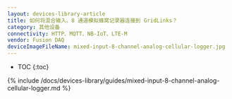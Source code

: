 ```yaml
---
layout: devices-library-article
title: 如何将混合输入、8 通道模拟蜂窝记录器连接到 GridLinks？
category: 其他设备
connectivity: HTTP、MQTT、NB-IoT、LTE-M
vendor: Fusion DAQ
deviceImageFileName: mixed-input-8-channel-analog-cellular-logger.jpg
---
```


* TOC
{:toc}

{% include /docs/devices-library/guides/mixed-input-8-channel-analog-cellular-logger.md %}